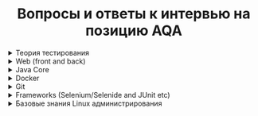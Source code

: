 <h1 align="center"> Вопросы и ответы к интервью на позицию AQA </h1>

<details>
    <summary>Теория тестирования</summary>
        <h3>Виды тестирования</h3>
            Функциональное; Нефункциональное
            Виды функционального тестирования
            Модульное; Интеграционное; Системное; Смок тест; Регрессионное, Позитивное, Тестирование методом: белого, серого, черного ящика; Негативное
            Приемочное - это формальные тесты, которые проверяют, отвечает ли система требованиям бизнеса;
            Альфа-тестирование — ранняя версия программного продукта, тестирование которой проводится внутри организации-разработчика;
            Бета тестирвоание — практически готовое ПО, выпускаемое для ограниченного количества пользователей
            Виды нефункционального тестирования
            Нагрузочное тестирование - имитирующее работу определенного количества бизнес пользователей на каком-либо общем ресурсе
            Стессовое тестирование - надёжность и устойчивость системы в условиях превышения пределов нормального функционирования
            Тестирование на отказ и восстановление
            <h3>Техники тест дизайна</h3>
                Эквивалентное разбиение - техника разбиения на группы эквивалентных по своему влиянию значений 
                Анализ граничных значений - проверка граничащих значений вводных данных
                Предугадывание ошибки - на основании знаний системы и спецификаций тестер предугадывает возможный дефект при опр вводных условиях
                Причина/Следствие - Подразумевает ввод условий для  получения ответа от системы
                Сценарий пользования - описанный сценарий пользования (взаимодействия пользователя и системы)
                Попарное тестирвоание - выполние всех возможных отдельных комбинаций каждой пары входных параметров
                Таблица принятия решений - таблица с условиями и различными комбинациями, а так же результатом на каждый кейс
            <h3>Пирамида тестирования</h3>
                Модульное, интеграционное, системное, приемочное
            <h3>Принципы тестирования</h3>      
                    Принципы тестирования: Тестирование демонстрирует наличие дефектов а не их отсутствие, Исчерпывающее тестирование недостижимо,
                    Раннее тестирование сохраняет время и деньги, Кластеризация дефектов, Парадокс пестицида, Тестирование зависит от контекста,
                    Заблуждение об отсутствии ошибок
            <h3>Верификация и валидация</h3>
                    Верификация - было ли программное обеспечение создано в соответствии с требованиями или нет
                    этот процесс включает в себя ревью, пошаговое руководство и инспекция
                    Валидация - действительно ли программный продукт соответствует точным потребностям заказчика или нет
                    этот процесс вклчюает в себя модульное тестирование, интеграционное тестирование, системное тестирование и 
                    пользовательское приемочное тестирование.
            <h3>Тестирование программного обеспечения (Software Testing)</h3>
                    Тестирование программного обеспечения (Software Testing) - проверка соответствия между реальным и ожидаемым поведением программы
                    Цели тестирования:
                        1. Предоставление актуальной информации о состоянии продукта на данный момент.
                        2. Проверка на то, а все ли требования выполнены
                        3. Предотвращение дефектов (на ранних стадиях тесторование документации)
                        4. Повышение качества продукта
            <h3>Виды ошибок</h3>
                    error - ошибка пользователя, bug - ошибка программиста, failure - сбой в работе компонента
            <h3>Жизненный цикл разработки и тестирования ПО</h3>
                    SDLC - Ж/Ч разработки ПО (Идея, требования, дизайн, разработка, тест, ввод в работу, поддержка, вывод из работы)
                    STLC - Ж/Ч тестирования ПО (требования, планирвоание, тест кейсы, тестовая среда, тестирование)
            <h3>Жизненный цикл бага</h3>
                    Жизненный цикл бага - это стадии, которые проходит ошибка с начала своего существования и до ее полного разрешения.
                    Стадии жизненного цикла: дефект обнаружен, дефект зарегистрирован, работа над дефектом, перепроверка дефекта, 
                    дефект закрыт/работа над дефектом


</details>
<details>
    <summary>Web (front and back)</summary>
    <h3></h3>
    <p></p>
</details>


<details>
    <summary>Java Core</summary>
        <h3>Java коллекции</h3>
            Java коллекции - набор каких-либо объектов, которые хранятся внутри коллекции
            ????????????
             Интерфейсы:
            List - это упорядоченный список с индексами в котором допускаются дубли
            Set - неупорядоченный список уникальных элементов
            Map - состоит из пар ключ(уникальный) значение(может повторяться)
            Queue - для хранения элементов в порядке, нужном для их обработки
            Deque - двухсторонняя очередеть
            Классы:
            ArrayList - это список на основе массива (следует использовать, когда в приоритете доступ по индексу)
            LinkedList - связанный список на основе элементов и связи между ними (удобен когда важнее быстродействие операций вставки/удаления)
            HashSet -  хеш таблица для хранения допускает хранение только отдельных элементов
            HashMap - хеш таблица в которой есть пары ключ и значение 
        <h3>Эксепшены</h3>
            Исключения делятся на несколько классов, но все они имеют общего предка — класс Throwable, потомками которого являются классы 
            Exception и Error
            Error - возникают например, когда закончилась память (OutOfmemory), StackOverflow(метод бесконечно вызывает сам себя)
            Exeptions:
            проверяемые(Класс exceptions) - те, про которые компилятор джавы знает, и знает в каких ситуациях они могут возникнуть
            (ClassNotFound, NoSuchMethod, FileNotFound)
            непроверяемые(Класс RuntimeExceptions) - ошибка во время выполнения программы, возникают если разработчик допустил 
            невыполнимую операцию
            (IndexOutOfBounds, NullPointer, IllegarArgument)
            try {блок кода, в котором реализованна логика программы}, catch {ловим проверяемые ексепшены (ArithmeticException)},
            finally {блок кода, реализуется после try-catch, выполняется независимо было ли исключение выброшено или нет}
            resources - необходим для того, чтобы решать проблему с вызовом close() при работе с внешними ресурсами
            (при работе с внешними ресурсами может возникнуть эксепшн и close добавленный в ручную не сработает)
        <h3>Принципы проектирования</h3>
            SOLID
            1. Принцип единственной ответственности - класс должен делать только одно дело
            2. Принцип открытости-закрытости - классы были открыты для расширения(интерфейсы, абстрактные классы), но закрыты для изменения внутреннего кода.
            3. Принцип подстановки Лисков - Наследующий класс должен дополнять, а не замещать поведение базового класса
            4. Принцип разделения интерфейса - много клиентоориентированных интерфейсов лучше, чем один интерфейс общего назначения
            5. Принцип инверсии зависимостей - наши классы должны зависеть от интерфейсов или абстрактных классов, а не от конкретных классов и функций.
            ??????????????????????? KISS and DRY
        <h3>Stream api</h3>
            это способ работать со структурами данных, чаще всего с коллекциями
            два типа методов конвеерные(sorted, limit, filter, skip) и терминальные(collect, forEach, count)
            ???????????????????????
        <h3>ООП</h3>
        <h3>PageObject</h3>
        <h3>Типы данных</h3>
        <h3>Сериализация</h3>
            Сериализация - это процесс сохранения объекта в байты
            Десериализация - процесс восстановления из байт
            За эти процессы отвечает интерфейс serializable, это все необходимо для общения в удобном формате между программами
        <h3>Рефлексия</h3>
            Рефлексия - это механизм изучения информации о программе при ее выполнении (ее методы, конструкторы, поля)
            Рекурсивные функции в java – это функции, которые вызывают сами себя
        <h3>Ковариантность и контравариантность</h3>
            Ковариантность и контравариантность описывают совместимость типов по отношению базового класса с наследником
            Ковариантность - перенос наследования исходных типов на наследуемые от них типы в прямом порядке
            есть метод, который принимает список девайсов, клавиатура является наследником от девайсов, в этот метод можно поместить список клавиатур
            Контрвариантность - перенос наследования исходных типов на наследуемые от них типы в обратном порядке
            есть метод, который как-то взаимодействует со списком клавиатур, есть список, который взаимодействует в целом с девайсами(супер класс),
            в этот метод(взаимодействия со списком клавиатур) мы можем поместить список взаимодействия с девайсами
        <h3>Сборщики мусора</h3>
            4 типа ссылок в java - StrongReference, WeakReference, SoftReference, PhantomReference (различия между ними в том, как будет работать 
            с ними сборщик мусора) Strong - пока не null не очищается сборщиком, soft - очищаются в случае необходимости, weak - 
            очищаются когда не используются, фантомные - объект уже признан мусором, финализирован и находится в процессе зачистки
</details>



<details>
    <summary>Docker</summary>
</details>
<details>
    <summary>Git</summary>
</details>
<details>
    <summary>Frameworks (Selenium/Selenide and JUnit etc)</summary>
</details>
<details>
    <summary>Базовые знания Linux администрирования</summary>
</details>
